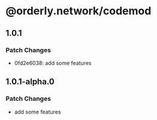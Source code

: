 # @orderly.network/codemod

## 1.0.1

### Patch Changes

- 0fd2e6038: add some features

## 1.0.1-alpha.0

### Patch Changes

- add some features
